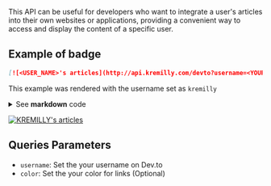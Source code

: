 This API can be useful for developers who want to integrate a user's articles into their own websites or applications, providing a convenient way to access and display the content of a specific user.

## Example of badge

```markdown
[![<USER_NAME>'s articles](http://api.kremilly.com/devto?username=<YOUR_USERNAME>&color=<YOUR_HEX_COLOR>)](https://dev.to/<USER_NAME>)
```

This example was rendered with the username set as `kremilly`

<details>
  <summary>See <b>markdown</b> code</summary>
  <pre><code>[![KREMILLY's articles](http://api.kremilly.com/devto?username=kremilly&color=58a6ff)](https://dev.to/kremilly)</code></pre>
</details>

[![KREMILLY's articles](http://api.kremilly.com/devto?username=kremilly&color=58a6ff)](https://dev.to/kremilly)

## Queries Parameters

* `username`: Set the your username on Dev.to
* `color`: Set the your color for links (Optional)
